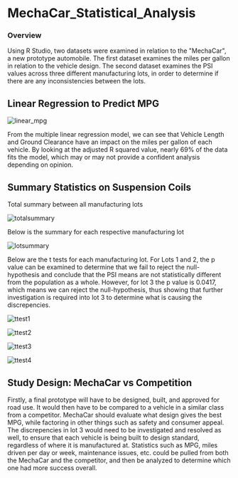 # MechaCar_Statistical_Analysis

### Overview

Using R Studio, two datasets were examined in relation to the "MechaCar", a new prototype automobile. The first dataset examines the miles per gallon in relation to the vehicle design. The second dataset examines the PSI values across three different manufacturing lots, in order to determine if there are any inconsistencies between the lots.

## Linear Regression to Predict MPG

![linear_mpg](https://user-images.githubusercontent.com/77767984/128565769-3d0cdb47-4d79-4d03-98bd-064db6d38f84.png)

From the multiple linear regression model, we can see that Vehicle Length and Ground Clearance have an impact on the miles per gallon of each vehicle. By looking at the adjusted R squared value, nearly 69% of the data fits the model, which may or may not provide a confident analysis depending on opinion.

## Summary Statistics on Suspension Coils

Total summary between all manufacturing lots

![totalsummary](https://user-images.githubusercontent.com/77767984/128565889-9c40bc1b-d5e6-4cc1-ab50-e9e1f479e715.png)

Below is the summary for each respective manufacturing lot

![lotsummary](https://user-images.githubusercontent.com/77767984/128565913-a900aae4-0540-4adb-b3ae-376f086f5bbd.png)

Below are the t tests for each manufacturing lot. For Lots 1 and 2, the p value can be examined to determine that we fail to reject the null-hypothesis and conclude that the PSI means are not statistically different from the population as a whole. However, for lot 3 the p value is 0.0417, which means we can reject the null-hypothesis, thus showing that further investigation is required into lot 3 to determine what is causing the discrepencies.

![ttest1](https://user-images.githubusercontent.com/77767984/128565929-b344741a-58c7-4906-af66-f022800231c2.PNG)

![ttest2](https://user-images.githubusercontent.com/77767984/128565948-90f7d661-a51d-478f-af5f-4b46115aa39a.PNG)

![ttest3](https://user-images.githubusercontent.com/77767984/128565972-ff0be2a3-21d7-4b31-8b07-d5296690aaf8.PNG)

![ttest4](https://user-images.githubusercontent.com/77767984/128565984-2032d24d-f311-4a9b-9947-e92c62f72ddf.PNG)







## Study Design: MechaCar vs Competition

Firstly, a final prototype will have to be designed, built, and approved for road use. It would then have to be compared to a vehicle in a similar class from a competitor. MechaCar should evaluate what design gives the best MPG, while factoring in other things such as safety and consumer appeal. The discrepencies in lot 3 would need to be investigated and resolved as well, to ensure that each vehicle is being built to design standard, regardless of where it is manufactured at. Statistics such as MPG, miles driven per day or week, maintenance issues, etc. could be pulled from both the MechaCar and the competitor, and then be analyzed to determine which one had more success overall.
